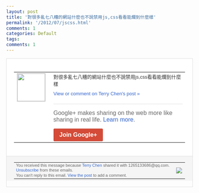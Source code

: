 ```yaml
---
layout: post
title: '對很多亂七八糟的網站什麼也不說禁用js,css看看能爛到什麼樣'
permalink: '/2012/07/jscss.html'
comments: 1
categories: Default
tags: 
comments: 1
---
```

<div style="border:solid 1px #dfdfdf;color:#686868;font:13px Arial"><div style="background-color:#fff;padding:20px;"><table cellpadding="0" cellspacing="0"><tr><td style="padding-right:15px;vertical-align:top"><a href="https://plus.google.com/_/notifications/emlink?emrecipient=109554455967099403328&amp;emid=CLC4n9rKgrECFQWz7AodbC8AAA&amp;path=%2F108643996575278738906&amp;dt=1341492958848&amp;uob=8"><img height="75" src="https://lh3.googleusercontent.com/-KKRGTyJ5Bl0/AAAAAAAAAAI/AAAAAAAAEEY/jllxqER5dCk/s75-c-k-a/photo.jpg" style="border:solid 1px #cccccc;" width="75"/></a></td><td style="width:578px;color:#333;font:13px Arial;vertical-align:top;"><div style="padding-bottom:10px">對很多亂七八糟的網站什麼也不說禁用js,<wbr/>css看看能爛到什麼樣</div><a href="https://plus.google.com/_/notifications/emlink?emrecipient=109554455967099403328&amp;emid=CLC4n9rKgrECFQWz7AodbC8AAA&amp;path=%2F108643996575278738906%2Fposts%2FVh7XPpi4vjH%3Fgpinv%3DAMIXal8m9XhK9BhyOurP7TGIGsKefkYmWRuXIH-LZmCBYrp2Cev42XIGy1nieED4mbDJzjS2sXbH0A-HLMoNw-bnFadTx3V9ZtEzNM5DH_yYpqom64HrRow&amp;dt=1341492958848&amp;uob=8" style="color:#3366CC;text-decoration:none;">View or comment on Terry Chen's post »</a><div style="margin-top:20px;border-top:solid 1px #dfdfdf"><div style="padding:15px 0;color:#686868;font:16px Arial;">Google+ makes sharing on the web more like sharing in real life. <a href="http://www.google.com/+/learnmore/" style="color:#3366CC;text-decoration:none;">Learn more</a>.</div><a href="https://plus.google.com/_/notifications/emlink?emrecipient=109554455967099403328&amp;emid=CLC4n9rKgrECFQWz7AodbC8AAA&amp;path=%2F%3Fgpinv%3DAMIXal8m9XhK9BhyOurP7TGIGsKefkYmWRuXIH-LZmCBYrp2Cev42XIGy1nieED4mbDJzjS2sXbH0A-HLMoNw-bnFadTx3V9ZtEzNM5DH_yYpqom64HrRow&amp;dt=1341492958848&amp;uob=8" style="display:inline-block;padding:7px 15px;background-color:#d44b38; color:#fff;font-size:16px; font-weight:bold;border-radius:2px;-webkit-border-radius:2px; -moz-border-radius:2px;border:solid 1px #c43b28; white-space:nowrap;text-decoration:none">Join Google+</a></div></td></tr></table></div><div style="border-top:solid 1px #dfdfdf;padding:0 20px; background-color:#f5f5f5"><table cellpadding="0" cellspacing="0" style="height:50px"><tbody><tr><td style="vertical-align:middle;width:100%; color:#636363;font:11px Arial; line-height:120%">You received this message because <a href="https://plus.google.com/_/notifications/emlink?emrecipient=109554455967099403328&amp;emid=CLC4n9rKgrECFQWz7AodbC8AAA&amp;path=%2F108643996575278738906%3Fgpinv%3DAMIXal8m9XhK9BhyOurP7TGIGsKefkYmWRuXIH-LZmCBYrp2Cev42XIGy1nieED4mbDJzjS2sXbH0A-HLMoNw-bnFadTx3V9ZtEzNM5DH_yYpqom64HrRow&amp;dt=1341492958848&amp;uob=8" style="color:#3366CC;text-decoration:none;">Terry Chen</a> shared it with 1265133686@qq.com. <a href="https://plus.google.com/_/notifications/emlink?emrecipient=109554455967099403328&amp;emid=CLC4n9rKgrECFQWz7AodbC8AAA&amp;path=%2F_%2Fnonplus%2Femailsettings%3Fgpinv%3DAMIXal8m9XhK9BhyOurP7TGIGsKefkYmWRuXIH-LZmCBYrp2Cev42XIGy1nieED4mbDJzjS2sXbH0A-HLMoNw-bnFadTx3V9ZtEzNM5DH_yYpqom64HrRow%26est%3DADH5u8UHZTLAsoKqxrK5DrrKRhkWoHE42NWT_GF2QMmdKSrT9E6rdZwwxw_YvNL7UJ8SPuo495wnrBZ4gioOoAq8X90H2EPKdMDfEHP32iNerOR1WzYQK5S5Zvpqa6xyBYQKBPSyDKKR&amp;dt=1341492958848&amp;uob=8" style="color:#3366CC;text-decoration:none;">Unsubscribe</a> from these emails.<br/>You can't reply to this email. <a href="https://plus.google.com/_/notifications/emlink?emrecipient=109554455967099403328&amp;emid=CLC4n9rKgrECFQWz7AodbC8AAA&amp;path=%2F108643996575278738906%2Fposts%2FVh7XPpi4vjH%3Fgpinv%3DAMIXal8m9XhK9BhyOurP7TGIGsKefkYmWRuXIH-LZmCBYrp2Cev42XIGy1nieED4mbDJzjS2sXbH0A-HLMoNw-bnFadTx3V9ZtEzNM5DH_yYpqom64HrRow&amp;dt=1341492958848&amp;uob=8" style="color:#3366CC;text-decoration:none;">View the post</a> to add a comment.<br/></td><td><img src="https://ssl.gstatic.com/s2/oz/images/notifications/logo/google-plus-6617a72bb36cc548861652780c9e6ff1.png"/></td></tr></tbody></table></div></div>